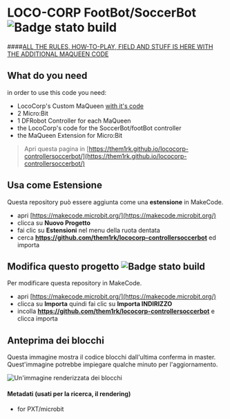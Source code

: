 
# LOCO-CORP FootBot/SoccerBot ![Badge stato build](https://github.com/them1rk/lococorp-controllersoccerbot/workflows/MakeCode/badge.svg)

####[ALL THE RULES, HOW-TO-PLAY, FIELD AND STUFF IS HERE WITH THE ADDITIONAL MAQUEEN CODE](https://them1rk.github.io/lococorp-controllersoccerbot/)

## What do you need
in order to use this code you need:
- LocoCorp's Custom MaQueen [with it's code](https://them1rk.github.io/lococorp-soccerbot)
- 2 Micro:Bit
- 1 DFRobot Controller for each MaQueen
- the LocoCorp's code for the SoccerBot/footBot controller
- the MaQueen Extension for Micro:Bit


> Apri questa pagina in [https://them1rk.github.io/lococorp-controllersoccerbot/](https://them1rk.github.io/lococorp-controllersoccerbot/)

## Usa come Estensione

Questa repository può essere aggiunta come una **estensione** in MakeCode.

* apri [https://makecode.microbit.org/](https://makecode.microbit.org/)
* clicca su **Nuovo Progetto**
* fai clic su **Estensioni** nel menu della ruota dentata
* cerca **https://github.com/them1rk/lococorp-controllersoccerbot** ed importa

## Modifica questo progetto ![Badge stato build](https://github.com/them1rk/lococorp-controllersoccerbot/workflows/MakeCode/badge.svg)

Per modificare questa repository in MakeCode.

* apri [https://makecode.microbit.org/](https://makecode.microbit.org/)
* clicca su **Importa** quindi fai clic su **Importa INDIRIZZO**
* incolla **https://github.com/them1rk/lococorp-controllersoccerbot** e clicca importa

## Anteprima dei blocchi

Questa immagine mostra il codice blocchi dall'ultima conferma in master.
Quest'immagine potrebbe impiegare qualche minuto per l'aggiornamento.

![Un'immagine renderizzata dei blocchi](https://github.com/them1rk/lococorp-controllersoccerbot/raw/master/.github/makecode/blocks.png)

#### Metadati (usati per la ricerca, il rendering)

* for PXT/microbit
<script src="https://makecode.com/gh-pages-embed.js"></script><script>makeCodeRender("{{ site.makecode.home_url }}", "{{ site.github.owner_name }}/{{ site.github.repository_name }}");</script>
